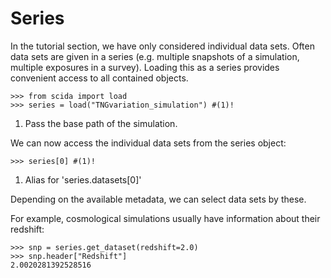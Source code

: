 # Series
In the tutorial section, we have only considered individual data sets. 
Often data sets are given in a series (e.g. multiple snapshots of a simulation, multiple exposures in a survey). 
Loading this as a series provides convenient access to all contained objects.

``` pycon
>>> from scida import load
>>> series = load("TNGvariation_simulation") #(1)!
```

1. Pass the base path of the simulation. 

We can now access the individual data sets from the series object:

``` pycon
>>> series[0] #(1)!
```

1. Alias for 'series.datasets[0]'

Depending on the available metadata, we can select data sets by these.

For example, cosmological simulations usually have information about their redshift:

``` pycon
>>> snp = series.get_dataset(redshift=2.0)
>>> snp.header["Redshift"]
2.0020281392528516
```


